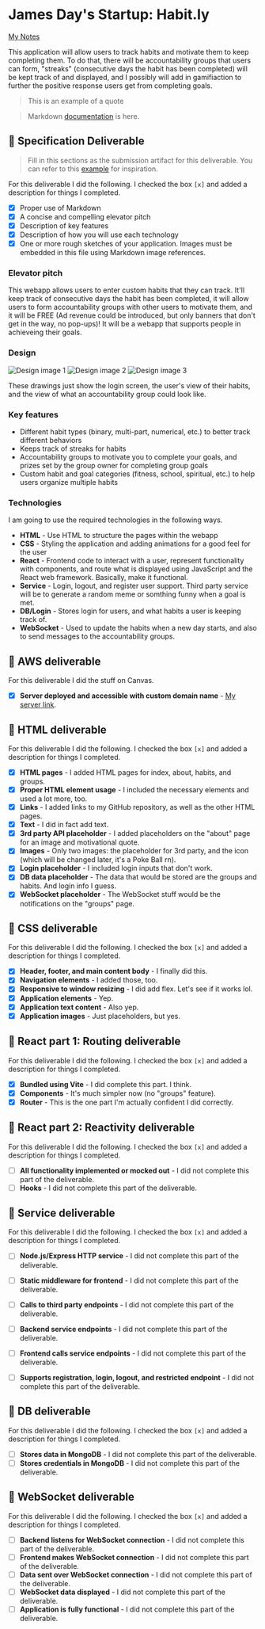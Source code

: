 # James Day's Startup: Habit.ly

[My Notes](notes.md)

This application will allow users to track habits and motivate them to keep completing them. To do that, there will be accountability groups that users can form, "streaks" (consecutive days the habit has been completed) will be kept track of and displayed, and I possibly will add in gamifiaction to further the positive response users get from completing goals.

>  This is an example of a quote

>  Markdown [documentation](https://docs.github.com/en/get-started/writing-on-github/getting-started-with-writing-and-formatting-on-github/basic-writing-and-formatting-syntax) is here.

## 🚀 Specification Deliverable

> Fill in this sections as the submission artifact for this deliverable. You can refer to this [example](https://github.com/webprogramming260/startup-example/blob/main/README.md) for inspiration.

For this deliverable I did the following. I checked the box `[x]` and added a description for things I completed.

- [x] Proper use of Markdown
- [x] A concise and compelling elevator pitch
- [x] Description of key features
- [x] Description of how you will use each technology
- [x] One or more rough sketches of your application. Images must be embedded in this file using Markdown image references.

### Elevator pitch

This webapp allows users to enter custom habits that they can track. It'll keep track of consecutive days the habit has been completed, it will allow users to form accountability groups with other users to motivate them, and it will be FREE (Ad revenue could be introduced, but only banners that don't get in the way, no pop-ups)! It will be a webapp that supports people in achieveing their goals.

### Design

![Design image 1](James_Day_spec_pic1.jpg) ![Design image 2](James_Day_spec_pic2.jpg) ![Design image 3](James_Day_spec_pic3.jpg)

These drawings just show the login screen, the user's view of their habits, and the view of what an accountability group could look like.

### Key features

- Different habit types (binary, multi-part, numerical, etc.) to better track different behaviors
- Keeps track of streaks for habits
- Accountability groups to motivate you to complete your goals, and prizes set by the group owner for completing group goals
- Custom habit and goal categories (fitness, school, spiritual, etc.) to help users organize multiple habits

### Technologies

I am going to use the required technologies in the following ways.

- **HTML** - Use HTML to structure the pages within the webapp
- **CSS** - Styling the application and adding animations for a good feel for the user
- **React** - Frontend code to interact with a user, represent functionality with components, and route what is displayed using JavaScript and the React web framework. Basically, make it functional.
- **Service** - Login, logout, and register user support. Third party service will be to generate a random meme or somthing funny when a goal is met.
- **DB/Login** - Stores login for users, and what habits a user is keeping track of.
- **WebSocket** - Used to update the habits when a new day starts, and also to send messages to the accountability groups.

## 🚀 AWS deliverable

For this deliverable I did the stuff on Canvas.

- [x] **Server deployed and accessible with custom domain name** - [My server link](https://habitly.click).

## 🚀 HTML deliverable

For this deliverable I did the following. I checked the box `[x]` and added a description for things I completed.

- [x] **HTML pages** - I added HTML pages for index, about, habits, and groups.
- [x] **Proper HTML element usage** - I included the necessary elements and used a lot more, too.
- [x] **Links** - I added links to my GitHub repository, as well as the other HTML pages.
- [x] **Text** - I did in fact add text.
- [x] **3rd party API placeholder** - I added placeholders on the "about" page for an image and motivational quote.
- [x] **Images** - Only two images: the placeholder for 3rd party, and the icon (which will be changed later, it's a Poke Ball rn).
- [x] **Login placeholder** - I included login inputs that don't work.
- [x] **DB data placeholder** - The data that would be stored are the groups and habits. And login info I guess.
- [x] **WebSocket placeholder** - The WebSocket stuff would be the notifications on the "groups" page.

## 🚀 CSS deliverable

For this deliverable I did the following. I checked the box `[x]` and added a description for things I completed.

- [x] **Header, footer, and main content body** - I finally did this.
- [x] **Navigation elements** - I added those, too.
- [x] **Responsive to window resizing** - I did add flex. Let's see if it works lol.
- [x] **Application elements** - Yep.
- [x] **Application text content** - Also yep.
- [x] **Application images** - Just placeholders, but yes.

## 🚀 React part 1: Routing deliverable

For this deliverable I did the following. I checked the box `[x]` and added a description for things I completed.

- [x] **Bundled using Vite** - I did complete this part. I think.
- [x] **Components** - It's much simpler now (no "groups" feature).
- [x] **Router** - This is the one part I'm actually confident I did correctly.

## 🚀 React part 2: Reactivity deliverable

For this deliverable I did the following. I checked the box `[x]` and added a description for things I completed.

- [ ] **All functionality implemented or mocked out** - I did not complete this part of the deliverable.
- [ ] **Hooks** - I did not complete this part of the deliverable.

## 🚀 Service deliverable

For this deliverable I did the following. I checked the box `[x]` and added a description for things I completed.

- [ ] **Node.js/Express HTTP service** - I did not complete this part of the deliverable.
- [ ] **Static middleware for frontend** - I did not complete this part of the deliverable.
- [ ] **Calls to third party endpoints** - I did not complete this part of the deliverable.
- [ ] **Backend service endpoints** - I did not complete this part of the deliverable.
- [ ] **Frontend calls service endpoints** - I did not complete this part of the deliverable.
- [ ] **Supports registration, login, logout, and restricted endpoint** - I did not complete this part of the deliverable.


## 🚀 DB deliverable

For this deliverable I did the following. I checked the box `[x]` and added a description for things I completed.

- [ ] **Stores data in MongoDB** - I did not complete this part of the deliverable.
- [ ] **Stores credentials in MongoDB** - I did not complete this part of the deliverable.

## 🚀 WebSocket deliverable

For this deliverable I did the following. I checked the box `[x]` and added a description for things I completed.

- [ ] **Backend listens for WebSocket connection** - I did not complete this part of the deliverable.
- [ ] **Frontend makes WebSocket connection** - I did not complete this part of the deliverable.
- [ ] **Data sent over WebSocket connection** - I did not complete this part of the deliverable.
- [ ] **WebSocket data displayed** - I did not complete this part of the deliverable.
- [ ] **Application is fully functional** - I did not complete this part of the deliverable.
